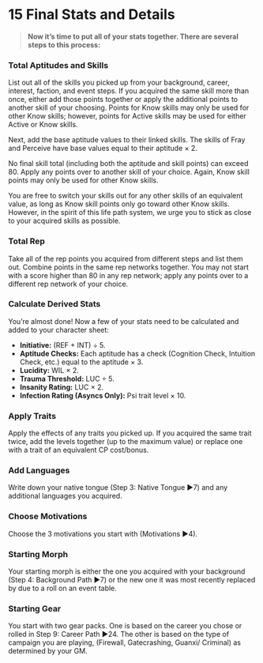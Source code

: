 # 15 Final Stats and Details

<div class="no-margin">
<blockquote class="header-bg">

**Now it’s time to put all of your stats together. There are several steps to this process:**

</blockquote>
</div>

### Total Aptitudes and Skills

List out all of the skills you picked up from your background, career, interest, faction, and event steps. If you acquired the same skill more than once, either add those points together or apply the additional points to another skill of your choosing. Points for Know skills may only be used for other Know skills; however, points for Active skills may be used for either Active or Know skills.

Next, add the base aptitude values to their linked skills. The skills of Fray and Perceive have base values equal to their aptitude × 2.

No final skill total (including both the aptitude and skill points) can exceed 80. Apply any points over to another skill of your choice. Again, Know skill points may only be used for other Know skills.

You are free to switch your skills out for any other skills of an equivalent value, as long as Know skill points only go toward other Know skills. However, in the spirit of this life path system, we urge you to stick as close to your acquired skills as possible.

### Total Rep

Take all of the rep points you acquired from different steps and list them out. Combine points in the same rep networks together. You may not start with a score higher than 80 in any rep network; apply any points over to a different rep network of your choice.

### Calculate Derived Stats

You’re almost done! Now a few of your stats need to be calculated and added to your character sheet:

- **Initiative:** (REF + INT) ÷ 5.
- **Aptitude Checks:** Each aptitude has a check (Cognition Check, Intuition Check, etc.) equal to the aptitude × 3.
- **Lucidity:** WIL × 2.
- **Trauma Threshold:** LUC ÷ 5.
- **Insanity Rating:** LUC × 2.
- **Infection Rating (Asyncs Only):** Psi trait level × 10.

### Apply Traits

Apply the effects of any traits you picked up. If you acquired the same trait twice, add the levels together (up to the maximum value) or replace one with a trait of an equivalent CP cost/bonus.

### Add Languages

Write down your native tongue (Step 3: Native Tongue ▶7) and any additional languages you acquired.

### Choose Motivations

Choose the 3 motivations you start with (Motivations ▶4).

### Starting Morph

Your starting morph is either the one you acquired with your background (Step 4: Background Path ▶7) or the new one it was most recently replaced by due to a roll on an event table.

### Starting Gear

You start with two gear packs. One is based on the career you chose or rolled in Step 9: Career Path ▶24. The other is based on the type of campaign you are playing, (Firewall, Gatecrashing, Guanxi/ Criminal) as determined by your GM.
